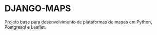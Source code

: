 # DJANGO-MAPS
Projeto base para desenvolvimento de plataformas de mapas em Python, Postgresql e Leaflet.
